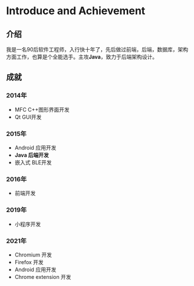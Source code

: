 # Introduce and Achievement

## 介绍

我是一名90后软件工程师，入行快十年了，先后做过前端，后端，数据库，架构方面工作，也算是个全能选手。主攻**Java**，致力于后端架构设计。

## 成就

### 2014年
- MFC C++图形界面开发
- Qt GUI开发

### 2015年
- Android 应用开发
- **Java 后端开发**
- 嵌入式 BLE开发

### 2016年
- 前端开发

### 2019年
- 小程序开发

### 2021年
- Chromium 开发
- Firefox 开发
- Android 应用开发
- Chrome extension 开发
